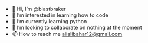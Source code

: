 - 👋 Hi, I’m @blastbraker
- 👀 I’m interested in learning how to  code
- 🌱 I’m currently learning python
- 💞️ I’m looking to collaborate on nothing at the moment 
- 📫 How to reach me alialibahar12@gmail.com
